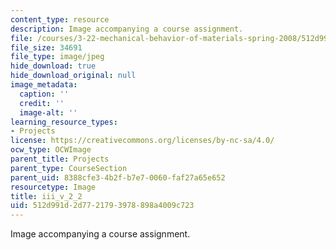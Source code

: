 ```yaml
---
content_type: resource
description: Image accompanying a course assignment.
file: /courses/3-22-mechanical-behavior-of-materials-spring-2008/512d991d2d7721793978898a4009c723_iii_v_2_2.jpg
file_size: 34691
file_type: image/jpeg
hide_download: true
hide_download_original: null
image_metadata:
  caption: ''
  credit: ''
  image-alt: ''
learning_resource_types:
- Projects
license: https://creativecommons.org/licenses/by-nc-sa/4.0/
ocw_type: OCWImage
parent_title: Projects
parent_type: CourseSection
parent_uid: 8388cfe3-4b2f-b7e7-0060-faf27a65e652
resourcetype: Image
title: iii_v_2_2
uid: 512d991d-2d77-2179-3978-898a4009c723
---
```

Image accompanying a course assignment.